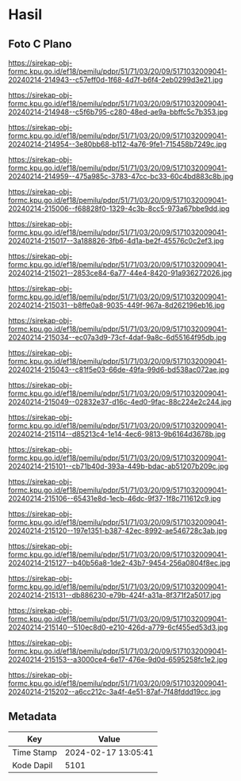 # Hasil

## Foto C Plano

https://sirekap-obj-formc.kpu.go.id/ef18/pemilu/pdpr/51/71/03/20/09/5171032009041-20240214-214943--c57eff0d-1f68-4d7f-b6f4-2eb0299d3e21.jpg

https://sirekap-obj-formc.kpu.go.id/ef18/pemilu/pdpr/51/71/03/20/09/5171032009041-20240214-214948--c5f6b795-c280-48ed-ae9a-bbffc5c7b353.jpg

https://sirekap-obj-formc.kpu.go.id/ef18/pemilu/pdpr/51/71/03/20/09/5171032009041-20240214-214954--3e80bb68-b112-4a76-9fe1-715458b7249c.jpg

https://sirekap-obj-formc.kpu.go.id/ef18/pemilu/pdpr/51/71/03/20/09/5171032009041-20240214-214959--475a985c-3783-47cc-bc33-60c4bd883c8b.jpg

https://sirekap-obj-formc.kpu.go.id/ef18/pemilu/pdpr/51/71/03/20/09/5171032009041-20240214-215006--f68828f0-1329-4c3b-8cc5-973a67bbe9dd.jpg

https://sirekap-obj-formc.kpu.go.id/ef18/pemilu/pdpr/51/71/03/20/09/5171032009041-20240214-215017--3a188826-3fb6-4d1a-be2f-45576c0c2ef3.jpg

https://sirekap-obj-formc.kpu.go.id/ef18/pemilu/pdpr/51/71/03/20/09/5171032009041-20240214-215021--2853ce84-6a77-44e4-8420-91a936272026.jpg

https://sirekap-obj-formc.kpu.go.id/ef18/pemilu/pdpr/51/71/03/20/09/5171032009041-20240214-215031--b8ffe0a8-9035-449f-967a-8d262196eb16.jpg

https://sirekap-obj-formc.kpu.go.id/ef18/pemilu/pdpr/51/71/03/20/09/5171032009041-20240214-215034--ec07a3d9-73cf-4daf-9a8c-6d55164f95db.jpg

https://sirekap-obj-formc.kpu.go.id/ef18/pemilu/pdpr/51/71/03/20/09/5171032009041-20240214-215043--c81f5e03-66de-49fa-99d6-bd538ac072ae.jpg

https://sirekap-obj-formc.kpu.go.id/ef18/pemilu/pdpr/51/71/03/20/09/5171032009041-20240214-215049--02832e37-d16c-4ed0-9fac-88c224e2c244.jpg

https://sirekap-obj-formc.kpu.go.id/ef18/pemilu/pdpr/51/71/03/20/09/5171032009041-20240214-215114--d85213c4-1e14-4ec6-9813-9b6164d3678b.jpg

https://sirekap-obj-formc.kpu.go.id/ef18/pemilu/pdpr/51/71/03/20/09/5171032009041-20240214-215101--cb71b40d-393a-449b-bdac-ab51207b209c.jpg

https://sirekap-obj-formc.kpu.go.id/ef18/pemilu/pdpr/51/71/03/20/09/5171032009041-20240214-215106--65431e8d-1ecb-46dc-9f37-1f8c711612c9.jpg

https://sirekap-obj-formc.kpu.go.id/ef18/pemilu/pdpr/51/71/03/20/09/5171032009041-20240214-215120--197e1351-b387-42ec-8992-ae546728c3ab.jpg

https://sirekap-obj-formc.kpu.go.id/ef18/pemilu/pdpr/51/71/03/20/09/5171032009041-20240214-215127--b40b56a8-1de2-43b7-9454-256a0804f8ec.jpg

https://sirekap-obj-formc.kpu.go.id/ef18/pemilu/pdpr/51/71/03/20/09/5171032009041-20240214-215131--db886230-e79b-424f-a31a-8f371f2a5017.jpg

https://sirekap-obj-formc.kpu.go.id/ef18/pemilu/pdpr/51/71/03/20/09/5171032009041-20240214-215140--510ec8d0-e210-426d-a779-6cf455ed53d3.jpg

https://sirekap-obj-formc.kpu.go.id/ef18/pemilu/pdpr/51/71/03/20/09/5171032009041-20240214-215153--a3000ce4-6e17-476e-9d0d-6595258fc1e2.jpg

https://sirekap-obj-formc.kpu.go.id/ef18/pemilu/pdpr/51/71/03/20/09/5171032009041-20240214-215202--a6cc212c-3a4f-4e51-87af-7f48fddd19cc.jpg


## Metadata

| Key        | Value               |
| ---------- | ------------------- |
| Time Stamp | 2024-02-17 13:05:41 |
| Kode Dapil | 5101                |



